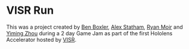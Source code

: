 # VISR Run
This was a project created by [Ben Boxler](http://boxler.me), [Alex Statham](http://github.com/stathampen), [Ryan Moir](http://github.com/ryanmoir) and [Yiming Zhou](http://github.com/YimingZhou9) during a 2 day Game Jam as part of the first Hololens Accelerator hosted by [VISR](https://visr-vr.com). 
